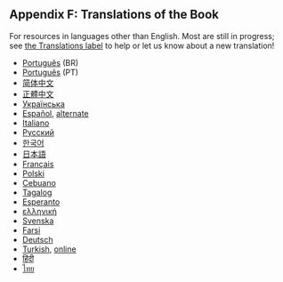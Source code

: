 ## Appendix F: Translations of the Book


For resources in languages other than English. Most are still in progress; see [the Translations label](https://github.com/rust-lang/book/issues?q=is%3Aopen+is%3Aissue+label%3ATranslations) to help or let us know about a new translation!

-   [Português](https://github.com/rust-br/rust-book-pt-br) (BR)
-   [Português](https://github.com/nunojesus/rust-book-pt-pt) (PT)
-   [简体中文](https://github.com/KaiserY/trpl-zh-cn)
-   [正體中文](https://github.com/rust-tw/book-tw)
-   [Українська](https://github.com/pavloslav/rust-book-uk-ua)
-   [Español](https://github.com/thecodix/book), [alternate](https://github.com/ManRR/rust-book-es)
-   [Italiano](https://github.com/Ciro-Fusco/book_it)
-   [Русский](https://github.com/rust-lang-ru/book)
-   [한국어](https://github.com/rinthel/rust-lang-book-ko)
-   [日本語](https://github.com/rust-lang-ja/book-ja)
-   [Français](https://github.com/Jimskapt/rust-book-fr)
-   [Polski](https://github.com/paytchoo/book-pl)
-   [Cebuano](https://github.com/agentzero1/book)
-   [Tagalog](https://github.com/josephace135/book)
-   [Esperanto](https://github.com/psychoslave/Rust-libro)
-   [ελληνική](https://github.com/TChatzigiannakis/rust-book-greek)
-   [Svenska](https://github.com/sebras/book)
-   [Farsi](https://github.com/pomokhtari/rust-book-fa)
-   [Deutsch](https://github.com/rust-lang-de/rustbook-de)
-   [Turkish](https://github.com/RustDili/dokuman/tree/master/ceviriler), [online](https://rustdili.github.io/)
-   [हिंदी](https://github.com/venkatarun95/rust-book-hindi)
-   [ไทย](https://github.com/rust-lang-th/book-th)